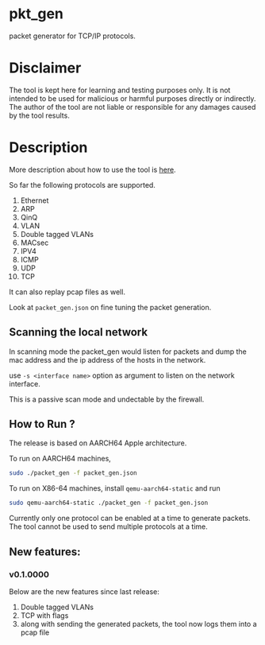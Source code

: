 # pkt_gen
packet generator for TCP/IP protocols.

# Disclaimer

The tool is kept here for learning and testing purposes only. It is not intended to be used for
malicious or harmful purposes directly or indirectly. The author of the tool are not liable
or responsible for any damages caused by the tool results.

# Description

More description about how to use the tool is [here](https://devnaga.substack.com/p/packet-generator).

So far the following protocols are supported.

1. Ethernet
2. ARP
3. QinQ
4. VLAN
5. Double tagged VLANs
6. MACsec
7. IPV4
8. ICMP
9. UDP
10. TCP

It can also replay pcap files as well.

Look at `packet_gen.json` on fine tuning the packet generation.

## Scanning the local network

In scanning mode the packet_gen would listen for packets and dump the mac address and the ip address
of the hosts in the network.

use `-s <interface name>` option as argument to listen on the network interface.

This is a passive scan mode and undectable by the firewall.

## How to Run ?

The release is based on AARCH64 Apple architecture.

To run on AARCH64 machines,

```bash
sudo ./packet_gen -f packet_gen.json
```

To run on X86-64 machines, install `qemu-aarch64-static` and run

```bash
sudo qemu-aarch64-static ./packet_gen -f packet_gen.json
```


Currently only one protocol can be enabled at a time to generate packets. The tool cannot be used to send multiple protocols at a time.

## New features:

### v0.1.0000

Below are the new features since last release:

1. Double tagged VLANs
2. TCP with flags
3. along with sending the generated packets, the tool now logs them into a pcap file

